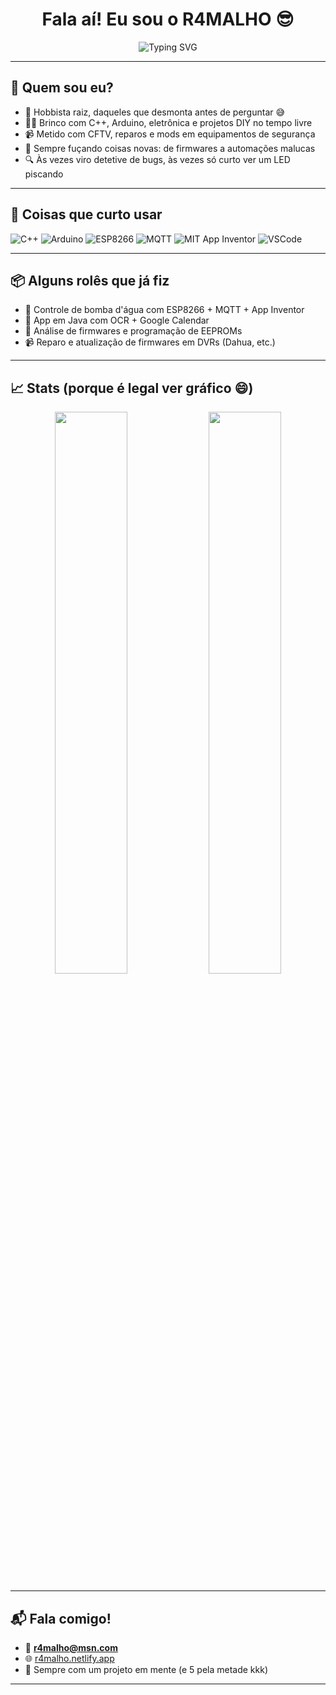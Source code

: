 <h1 align="center">Fala aí! Eu sou o R4MALHO 😎</h1>

<p align="center">
  <img src="https://readme-typing-svg.demolab.com?font=Fira+Code&weight=500&size=22&pause=1000&center=true&vCenter=true&width=500&lines=Arduino+%7C+C%2B%2B+%7C+CFTV+%7C+Projetos+DIY;Códigos%2C+fios+e+uma+ponta+de+solda!;Hobbista+curioso+e+apaixonado+por+tecnologia" alt="Typing SVG" />
</p>

---

## 🧰 Quem sou eu?

- 🔌 Hobbista raiz, daqueles que desmonta antes de perguntar 😅
- 👨‍💻 Brinco com C++, Arduino, eletrônica e projetos DIY no tempo livre
- 📹 Metido com CFTV, reparos e mods em equipamentos de segurança
- 🧠 Sempre fuçando coisas novas: de firmwares a automações malucas
- 🔍 Às vezes viro detetive de bugs, às vezes só curto ver um LED piscando

---

## 🔧 Coisas que curto usar

![C++](https://img.shields.io/badge/C%2B%2B-00599C?style=for-the-badge&logo=cplusplus&logoColor=white)
![Arduino](https://img.shields.io/badge/Arduino-00979D?style=for-the-badge&logo=arduino&logoColor=white)
![ESP8266](https://img.shields.io/badge/ESP8266-000000?style=for-the-badge&logo=espressif&logoColor=white)
![MQTT](https://img.shields.io/badge/MQTT-660066?style=for-the-badge&logo=eclipse&logoColor=white)
![MIT App Inventor](https://img.shields.io/badge/MIT%20App%20Inventor-EF6C00?style=for-the-badge)
![VSCode](https://img.shields.io/badge/VS%20Code-007ACC?style=for-the-badge&logo=visual-studio-code&logoColor=white)

---

## 📦 Alguns rolês que já fiz

- 🔧 Controle de bomba d'água com ESP8266 + MQTT + App Inventor  
- 📲 App em Java com OCR + Google Calendar  
- 💾 Análise de firmwares e programação de EEPROMs  
- 📹 Reparo e atualização de firmwares em DVRs (Dahua, etc.)

---

## 📈 Stats (porque é legal ver gráfico 😄)

<p align="center">
  <img width="48%" src="https://github-readme-stats.vercel.app/api?username=R4MALHO&show_icons=true&theme=tokyonight&hide_title=true" />
  <img width="48%" src="https://github-readme-streak-stats.herokuapp.com/?user=R4MALHO&theme=tokyonight" />
</p>

---

## 📬 Fala comigo!

- 📧 **r4malho@msn.com**
- 🌐 [r4malho.netlify.app](https://r4malho.netlify.app)
- 🧠 Sempre com um projeto em mente (e 5 pela metade kkk)

---

<!---
R4MALHO/R4MALHO is a ✨ special ✨ repository because its `README.md` appears on your GitHub profile.
You can click the Preview link to check it out!
--->

